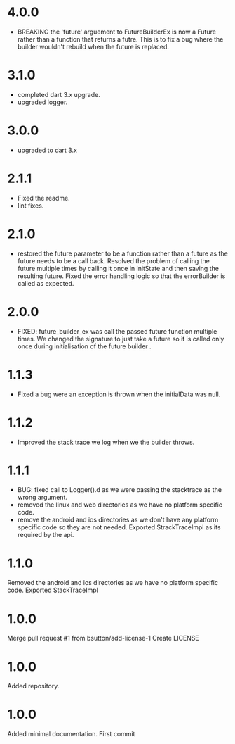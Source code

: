 # 4.0.0
- BREAKING the 'future' arguement to FutureBuilderEx is now a Future rather than
a function that returns a futre.  This is to fix a bug where
the builder wouldn't rebuild when the future is replaced.

# 3.1.0
- completed dart 3.x upgrade.
- upgraded logger.

# 3.0.0
- upgraded to dart 3.x

# 2.1.1
- Fixed the readme.
- lint fixes.

# 2.1.0
- restored the future parameter to be a function rather than a future as the future needs to be a call back. Resolved the problem of calling the future multiple times by calling it once in initState and then saving the resulting future. Fixed the error handling logic so that the errorBuilder is called as expected.

# 2.0.0
- FIXED: future_builder_ex was call the passed future function multiple times.  We changed the signature to just take a future so it is called only once during initialisation of the future builder .

# 1.1.3
- Fixed a bug were an exception is thrown when the initialData was null.

# 1.1.2
- Improved the stack trace we log when we the builder throws.

# 1.1.1
- BUG: fixed call to Logger().d as we were passing the stacktrace as the wrong argument.
- removed the linux and web directories as we have no platform specific code.
- remove the android and ios directories as we don't have any platform specific code so they are not needed. Exported StrackTraceImpl as its required by the api.

# 1.1.0
Removed the android and ios directories as we have no platform specific code.
Exported StackTraceImpl
# 1.0.0
Merge pull request #1 from bsutton/add-license-1
Create LICENSE

# 1.0.0
Added repository.

# 1.0.0
Added minimal documentation.
First commit

